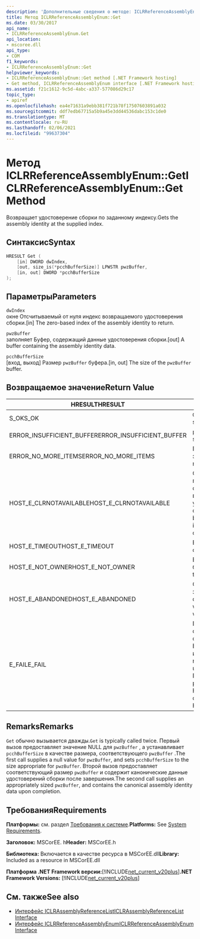 ```yaml
---
description: 'Дополнительные сведения о методе: ICLRReferenceAssemblyEnum:: Get'
title: Метод ICLRReferenceAssemblyEnum::Get
ms.date: 03/30/2017
api_name:
- ICLRReferenceAssemblyEnum.Get
api_location:
- mscoree.dll
api_type:
- COM
f1_keywords:
- ICLRReferenceAssemblyEnum::Get
helpviewer_keywords:
- ICLRReferenceAssemblyEnum::Get method [.NET Framework hosting]
- Get method, ICLRReferenceAssemblyEnum interface [.NET Framework hosting]
ms.assetid: f21c1612-9c5d-4abc-a337-577086d29c17
topic_type:
- apiref
ms.openlocfilehash: ea4e71631a9ebb381f721b78f17507603891a032
ms.sourcegitcommit: ddf7edb67715a5b9a45e3dd44536dabc153c1de0
ms.translationtype: MT
ms.contentlocale: ru-RU
ms.lasthandoff: 02/06/2021
ms.locfileid: "99637304"
---
```

# <a name="iclrreferenceassemblyenumget-method"></a><span data-ttu-id="7fe6b-103">Метод ICLRReferenceAssemblyEnum::Get</span><span class="sxs-lookup"><span data-stu-id="7fe6b-103">ICLRReferenceAssemblyEnum::Get Method</span></span>

<span data-ttu-id="7fe6b-104">Возвращает удостоверение сборки по заданному индексу.</span><span class="sxs-lookup"><span data-stu-id="7fe6b-104">Gets the assembly identity at the supplied index.</span></span>  
  
## <a name="syntax"></a><span data-ttu-id="7fe6b-105">Синтаксис</span><span class="sxs-lookup"><span data-stu-id="7fe6b-105">Syntax</span></span>  
  
```cpp  
HRESULT Get (  
    [in] DWORD dwIndex,  
    [out, size_is(*pcchBufferSize)] LPWSTR pwzBuffer,  
    [in, out] DWORD *pcchBufferSize  
);  
```  
  
## <a name="parameters"></a><span data-ttu-id="7fe6b-106">Параметры</span><span class="sxs-lookup"><span data-stu-id="7fe6b-106">Parameters</span></span>  

 `dwIndex`  
 <span data-ttu-id="7fe6b-107">окне Отсчитываемый от нуля индекс возвращаемого удостоверения сборки.</span><span class="sxs-lookup"><span data-stu-id="7fe6b-107">[in] The zero-based index of the assembly identity to return.</span></span>  
  
 `pwzBuffer`  
 <span data-ttu-id="7fe6b-108">заполняет Буфер, содержащий данные удостоверения сборки.</span><span class="sxs-lookup"><span data-stu-id="7fe6b-108">[out] A buffer containing the assembly identity data.</span></span>  
  
 `pcchBufferSize`  
 <span data-ttu-id="7fe6b-109">[вход, выход] Размер `pwzBuffer` буфера.</span><span class="sxs-lookup"><span data-stu-id="7fe6b-109">[in, out] The size of the `pwzBuffer` buffer.</span></span>  
  
## <a name="return-value"></a><span data-ttu-id="7fe6b-110">Возвращаемое значение</span><span class="sxs-lookup"><span data-stu-id="7fe6b-110">Return Value</span></span>  
  
|<span data-ttu-id="7fe6b-111">HRESULT</span><span class="sxs-lookup"><span data-stu-id="7fe6b-111">HRESULT</span></span>|<span data-ttu-id="7fe6b-112">Описание:</span><span class="sxs-lookup"><span data-stu-id="7fe6b-112">Description</span></span>|  
|-------------|-----------------|  
|<span data-ttu-id="7fe6b-113">S_OK</span><span class="sxs-lookup"><span data-stu-id="7fe6b-113">S_OK</span></span>|<span data-ttu-id="7fe6b-114">`Get` успешно возвращено.</span><span class="sxs-lookup"><span data-stu-id="7fe6b-114">`Get` returned successfully.</span></span>|  
|<span data-ttu-id="7fe6b-115">ERROR_INSUFFICIENT_BUFFER</span><span class="sxs-lookup"><span data-stu-id="7fe6b-115">ERROR_INSUFFICIENT_BUFFER</span></span>|<span data-ttu-id="7fe6b-116">`pwzBuffer` слишком мал.</span><span class="sxs-lookup"><span data-stu-id="7fe6b-116">`pwzBuffer` is too small.</span></span>|  
|<span data-ttu-id="7fe6b-117">ERROR_NO_MORE_ITEMS</span><span class="sxs-lookup"><span data-stu-id="7fe6b-117">ERROR_NO_MORE_ITEMS</span></span>|<span data-ttu-id="7fe6b-118">Перечисление не содержит больше элементов.</span><span class="sxs-lookup"><span data-stu-id="7fe6b-118">The enumeration contains no more items.</span></span>|  
|<span data-ttu-id="7fe6b-119">HOST_E_CLRNOTAVAILABLE</span><span class="sxs-lookup"><span data-stu-id="7fe6b-119">HOST_E_CLRNOTAVAILABLE</span></span>|<span data-ttu-id="7fe6b-120">Среда CLR не была загружена в процесс, или среда CLR находится в состоянии, в котором она не может выполнить управляемый код или успешно обработать вызов.</span><span class="sxs-lookup"><span data-stu-id="7fe6b-120">The common language runtime (CLR) has not been loaded into a process, or the CLR is in a state in which it cannot run managed code or process the call successfully.</span></span>|  
|<span data-ttu-id="7fe6b-121">HOST_E_TIMEOUT</span><span class="sxs-lookup"><span data-stu-id="7fe6b-121">HOST_E_TIMEOUT</span></span>|<span data-ttu-id="7fe6b-122">Время ожидания вызова истекло.</span><span class="sxs-lookup"><span data-stu-id="7fe6b-122">The call timed out.</span></span>|  
|<span data-ttu-id="7fe6b-123">HOST_E_NOT_OWNER</span><span class="sxs-lookup"><span data-stu-id="7fe6b-123">HOST_E_NOT_OWNER</span></span>|<span data-ttu-id="7fe6b-124">Вызывающий объект не владеет блокировкой.</span><span class="sxs-lookup"><span data-stu-id="7fe6b-124">The caller does not own the lock.</span></span>|  
|<span data-ttu-id="7fe6b-125">HOST_E_ABANDONED</span><span class="sxs-lookup"><span data-stu-id="7fe6b-125">HOST_E_ABANDONED</span></span>|<span data-ttu-id="7fe6b-126">Событие было отменено, пока заблокированный поток или волокно ожидают его.</span><span class="sxs-lookup"><span data-stu-id="7fe6b-126">An event was canceled while a blocked thread or fiber was waiting on it.</span></span>|  
|<span data-ttu-id="7fe6b-127">E_FAIL</span><span class="sxs-lookup"><span data-stu-id="7fe6b-127">E_FAIL</span></span>|<span data-ttu-id="7fe6b-128">Произошла неизвестная фатальная ошибка.</span><span class="sxs-lookup"><span data-stu-id="7fe6b-128">An unknown catastrophic failure occurred.</span></span> <span data-ttu-id="7fe6b-129">Если метод возвращает E_FAIL, среда CLR больше не может использоваться в процессе.</span><span class="sxs-lookup"><span data-stu-id="7fe6b-129">If a method returns E_FAIL, the CLR is no longer usable within the process.</span></span> <span data-ttu-id="7fe6b-130">Последующие вызовы методов размещения возвращают HOST_E_CLRNOTAVAILABLE.</span><span class="sxs-lookup"><span data-stu-id="7fe6b-130">Subsequent calls to hosting methods return HOST_E_CLRNOTAVAILABLE.</span></span>|  
  
## <a name="remarks"></a><span data-ttu-id="7fe6b-131">Remarks</span><span class="sxs-lookup"><span data-stu-id="7fe6b-131">Remarks</span></span>  

 <span data-ttu-id="7fe6b-132">`Get` обычно вызывается дважды.</span><span class="sxs-lookup"><span data-stu-id="7fe6b-132">`Get` is typically called twice.</span></span> <span data-ttu-id="7fe6b-133">Первый вызов предоставляет значение NULL для `pwzBuffer` , а устанавливает `pcchBufferSize` в качестве размера, соответствующего `pwzBuffer` .</span><span class="sxs-lookup"><span data-stu-id="7fe6b-133">The first call supplies a null value for `pwzBuffer`, and sets `pcchBufferSize` to the size appropriate for `pwzBuffer`.</span></span> <span data-ttu-id="7fe6b-134">Второй вызов предоставляет соответствующий размер `pwzBuffer` и содержит канонические данные удостоверений сборки после завершения.</span><span class="sxs-lookup"><span data-stu-id="7fe6b-134">The second call supplies an appropriately sized `pwzBuffer`, and contains the canonical assembly identity data upon completion.</span></span>  
  
## <a name="requirements"></a><span data-ttu-id="7fe6b-135">Требования</span><span class="sxs-lookup"><span data-stu-id="7fe6b-135">Requirements</span></span>  

 <span data-ttu-id="7fe6b-136">**Платформы:** см. раздел [Требования к системе](../../get-started/system-requirements.md).</span><span class="sxs-lookup"><span data-stu-id="7fe6b-136">**Platforms:** See [System Requirements](../../get-started/system-requirements.md).</span></span>  
  
 <span data-ttu-id="7fe6b-137">**Заголовок:** MSCorEE. h</span><span class="sxs-lookup"><span data-stu-id="7fe6b-137">**Header:** MSCorEE.h</span></span>  
  
 <span data-ttu-id="7fe6b-138">**Библиотека:** Включается в качестве ресурса в MSCorEE.dll</span><span class="sxs-lookup"><span data-stu-id="7fe6b-138">**Library:** Included as a resource in MSCorEE.dll</span></span>  
  
 <span data-ttu-id="7fe6b-139">**Платформа .NET Framework версии:**[!INCLUDE[net_current_v20plus](../../../../includes/net-current-v20plus-md.md)]</span><span class="sxs-lookup"><span data-stu-id="7fe6b-139">**.NET Framework Versions:** [!INCLUDE[net_current_v20plus](../../../../includes/net-current-v20plus-md.md)]</span></span>  
  
## <a name="see-also"></a><span data-ttu-id="7fe6b-140">См. также</span><span class="sxs-lookup"><span data-stu-id="7fe6b-140">See also</span></span>

- [<span data-ttu-id="7fe6b-141">Интерфейс ICLRAssemblyReferenceList</span><span class="sxs-lookup"><span data-stu-id="7fe6b-141">ICLRAssemblyReferenceList Interface</span></span>](iclrassemblyreferencelist-interface.md)
- [<span data-ttu-id="7fe6b-142">Интерфейс ICLRReferenceAssemblyEnum</span><span class="sxs-lookup"><span data-stu-id="7fe6b-142">ICLRReferenceAssemblyEnum Interface</span></span>](iclrreferenceassemblyenum-interface.md)
